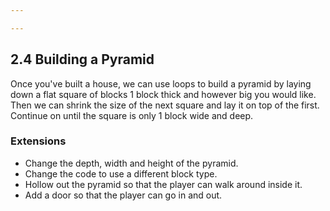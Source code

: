```yaml
---

---
```

## 2.4 Building a Pyramid

Once you've built a house, we can use loops to build a pyramid by laying down a flat
square of blocks 1 block thick and however big you would like. Then we can shrink the
size of the next square and lay it on top of the first. Continue on until the square is
only 1 block wide and deep.


### Extensions

* Change the depth, width and height of the pyramid.
* Change the code to use a different block type.
* Hollow out the pyramid so that the player can walk around inside it.
* Add a door so that the player can go in and out.
